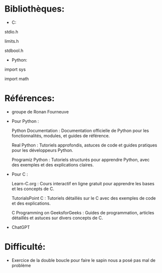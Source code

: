 # Bibliothèques:
* C:
  
 stdio.h

          
 limits.h


 stdbool.h


* Python:

 import sys
 
 import math

# Références:               
* groupe de Ronan Fourneuve         

* Pour Python :

    Python Documentation : Documentation officielle de Python pour les fonctionnalités, modules, et guides de référence.
  
    Real Python : Tutoriels approfondis, astuces de code et guides pratiques pour les développeurs Python.
  
    Programiz Python : Tutoriels structurés pour apprendre Python, avec des exemples et des explications claires.

* Pour C :

    Learn-C.org : Cours interactif en ligne gratuit pour apprendre les bases et les concepts de C.
  
    TutorialsPoint C : Tutoriels détaillés sur le C avec des exemples de code et des explications.

    C Programming on GeeksforGeeks : Guides de programmation, articles détaillés et astuces sur divers concepts de C.              

* ChatGPT 

# Difficulté:             
* Exercice de la double boucle pour faire le sapin nous a posé pas mal de problème
             

        
